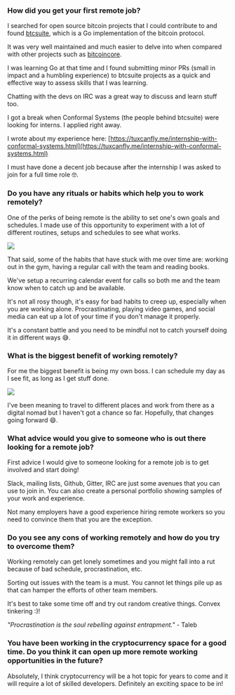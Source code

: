### **How did you get your first remote job?**

I searched for open source bitcoin projects that I could contribute to and found [btcsuite](https://github.com/btcsuite), which is a Go implementation of the bitcoin protocol.

It was very well maintained and much easier to delve into when compared with other projects such as [bitcoincore](https://bitcoincore.org/).

I was learning Go at that time and I found submitting minor PRs (small in impact and a humbling experience) to btcsuite projects as a quick and effective way to assess skills that I was learning.

Chatting with the devs on IRC was a great way to discuss and learn stuff too.

I got a break when Conformal Systems (the people behind btcsuite) were looking for interns. I applied right away.

I wrote about my experience here: [https://tuxcanfly.me/internship-with-conformal-systems.html](https://tuxcanfly.me/internship-with-conformal-systems.html)

I must have done a decent job because after the internship I was asked to join for a full time role 🤓.

### **Do you have any rituals or habits which help you to work remotely?**

One of the perks of being remote is the ability to set one's own goals and schedules. I made use of this opportunity to experiment with a lot of different routines, setups and schedules to see what works.

![](/interviews/desktop-1024x768.jpg)

That said, some of the habits that have stuck with me over time are: working out in the gym, having a regular call with the team and reading books.

We've setup a recurring calendar event for calls so both me and the team know when to catch up and be available.

It's not all rosy though, it's easy for bad habits to creep up, especially when you are working alone. Procrastinating, playing video games, and social media can eat up a lot of your time if you don't manage it properly.

It's a constant battle and you need to be mindful not to catch yourself doing it in different ways 😅.

### **What is the biggest benefit of working remotely?**

For me the biggest benefit is being my own boss. I can schedule my day as I see fit, as long as I get stuff done.

![](/interviews/2018-03-26-06.12.10.heic_-768x1024.jpg)

I've been meaning to travel to different places and work from there as a digital nomad but I haven't got a chance so far. Hopefully, that changes going forward 😄.

### **What advice would you give to someone who is out there looking for a remote job?**

First advice I would give to someone looking for a remote job is to get involved and start doing!

Slack, mailing lists, Github, Gitter, IRC are just some avenues that you can use to join in. You can also create a personal portfolio showing samples of your work and experience.

Not many employers have a good experience hiring remote workers so you need to convince them that you are the exception.

### **Do you see any cons of working remotely and how do you try to overcome them?**

Working remotely can get lonely sometimes and you might fall into a rut because of bad schedule, procrastination, etc.

Sorting out issues with the team is a must. You cannot let things pile up as that can hamper the efforts of other team members.

It's best to take some time off and try out random creative things. Convex tinkering :)!

_"Procrastination is the soul rebelling against entrapment."_ - Taleb

### **You have been working in the cryptocurrency space for a good time. Do you think it can open up more remote working opportunities in the future?**

Absolutely, I think cryptocurrency will be a hot topic for years to come and it will require a lot of skilled developers. Definitely an exciting space to be in!
